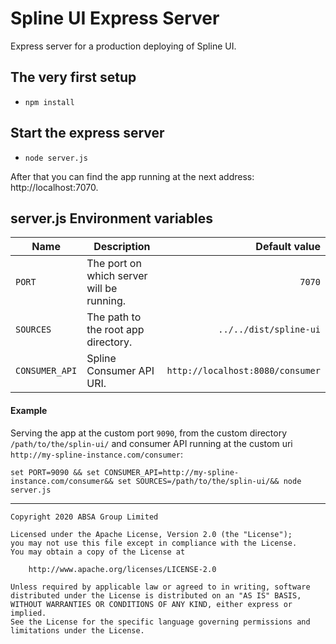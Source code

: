 # Spline UI Express Server

Express server for a production deploying of Spline UI.


## The very first setup

- `npm install`

## Start the express server 

- `node server.js`    

After that you can find the app running at the next address: http://localhost:7070. 


## server.js Environment variables

| Name        | Description           | Default value  |
| ------------- |-------------| -----:|
| `PORT`      | The port on which server will be running. | `7070` |
| `SOURCES`      | The path to the root app directory.      |  `../../dist/spline-ui`  |
| `CONSUMER_API` | Spline Consumer API URI.      |    `http://localhost:8080/consumer` |


#### Example

Serving the app at the custom port `9090`, from the custom directory `/path/to/the/splin-ui/` and consumer API running at the custom uri `http://my-spline-instance.com/consumer`:

`set PORT=9090 && set CONSUMER_API=http://my-spline-instance.com/consumer&& set SOURCES=/path/to/the/splin-ui/&& node server.js`

---

    Copyright 2020 ABSA Group Limited
    
    Licensed under the Apache License, Version 2.0 (the "License");
    you may not use this file except in compliance with the License.
    You may obtain a copy of the License at
    
        http://www.apache.org/licenses/LICENSE-2.0
    
    Unless required by applicable law or agreed to in writing, software
    distributed under the License is distributed on an "AS IS" BASIS,
    WITHOUT WARRANTIES OR CONDITIONS OF ANY KIND, either express or implied.
    See the License for the specific language governing permissions and
    limitations under the License.
